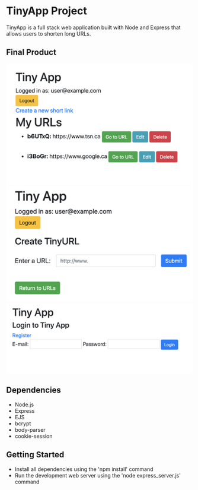 # TinyApp Project
TinyApp is a full stack web application built with Node and Express that allows users to shorten long URLs.

## Final Product
!['Screenshot of URLs home page'](https://github.com/ronan-f/TinyApp/blob/master/docs/URLs-main.png?raw=true)
!['Screenshot of new URL page'](https://github.com/ronan-f/TinyApp/blob/master/docs/Create-new.png?raw=true)
!['Screenshot of login page'](https://github.com/ronan-f/TinyApp/blob/master/docs/login-register.png?raw=true)


## Dependencies
- Node.js
- Express
- EJS
- bcrypt
- body-parser
- cookie-session

## Getting Started
- Install all dependencies using the 'npm install' command
- Run the development web server using the 'node express_server.js' command
